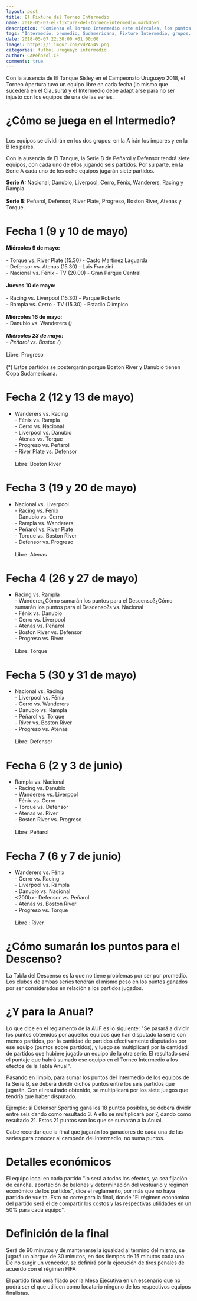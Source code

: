 ```yaml
---
layout: post
title: El Fixture del Torneo Intermedio
name: 2018-05-07-el-fixture-del-torneo-intermedio.markdown
description: "Comienza el Torneo Intermedio este miércoles, los puntos se suman al Anual, el ganador clasifica directamente a la Sudamericana por tener un equipo menos se calcula un promedio y los puntajes pueden tener coma."
tags: "Intermedio, promedio, Sudamericana, Fixture Intermedio, grupos, serie A, serie B"
date: 2018-05-07 22:30:00 +01:00:00
image1: https://i.imgur.com/vdPA54V.png
categories: futbol uruguayo intermedio
author: CAPeñarol.CF
comments: true
---
```


Con la ausencia de El Tanque Sisley en el Campeonato Uruguayo 2018, el Torneo Apertura tuvo un equipo libre en cada fecha (lo mismo que sucederá en el Clausura) y el Intermedio debe adapt
arse para no ser injusto con los equipos de una de las series.

<h1 class="title font-effect-shadow-multiple" style="font-family:;letter-spacing:0;">
 <p>
  ¿Cómo se juega en el Intermedio?
 </p>
</h1>

Los equipos se dividirán en los dos grupos: en la A irán los impares y en la B los pares.<br>

Con la ausencia de El Tanque, la Serie B de Peñarol y Defensor tendrá siete equipos, con cada uno de ellos jugando seis partidos. Por su parte, en la Serie A cada uno de los ocho equipos jugarán siete partidos.

<b>Serie A:</b> Nacional, Danubio, Liverpool, Cerro, Fénix, Wanderers, Racing y Rampla.<br><br><b>Serie B: </b>Peñarol, Defensor, River Plate, Progreso, Boston River, Atenas y Torque.

<h1 class="title font-effect-shadow-multiple" style="font-family:;letter-spacing:0;">Fecha 1 (9 y 10 de mayo)</h1>

<b>Miércoles 9 de mayo:<br></b><br>- Torque vs. River Plate (15.30) - Casto Martínez Laguarda<br>- Defensor vs. Atenas (15.30) - Luis Franzini<br>- Nacional vs. Fénix - TV (20.00) - Gran Parque Central<br><b><br>Jueves 10 de mayo:</b><br><br>- Racing vs. Liverpool (15.30) - Parque Roberto<br>- Rampla vs. Cerro - TV (15.30) - Estadio Olímpico<br><br><b>Miércoles 16 de mayo:</b><br>- Danubio vs. Wanderers (*) <br><b><br>Miércoles 23 de mayo:</b><br>- Peñarol vs. Boston (*)<br><br>Libre: Progreso<br><br>(*) Estos partidos se postergarán porque Boston River y Danubio tienen Copa Sudamericana.

<h1 class="title font-effect-shadow-multiple" style="font-family:;letter-spacing:0;">Fecha 2 (12 y 13 de mayo)</h1>

- Wanderers vs. Racing<br>- Fénix vs. Rampla<br>- Cerro vs. Nacional<br>- Liverpool vs. Danubio<br>- Atenas vs. Torque<br>- Progreso vs. Peñarol<br>- River Plate vs. Defensor<br> <br>Libre: Boston River

<h1 class="title font-effect-shadow-multiple" style="font-family:;letter-spacing:0;">Fecha 3 (19 y 20 de mayo)</h1>

- Nacional vs. Liverpool<br>- Racing vs. Fénix<br>- Danubio vs. Cerro<br>- Rampla vs. Wanderers<br>- Peñarol vs. River Plate<br>- Torque vs. Boston River<br>- Defensor vs. Progreso<br><br>Libre: Atenas

<h1 class="title font-effect-shadow-multiple" style="font-family:;letter-spacing:0;">Fecha 4 (26 y 27 de mayo)</h1>

- Racing vs. Rampla<br>- Wanderer¿Cómo sumarán los puntos para el Descenso?¿Cómo sumarán los puntos para el Descenso?s vs. Nacional<br>- Fénix vs. Danubio<br>- Cerro vs. Liverpool<br>- Atenas vs. Peñarol<br>- Boston River vs. Defensor<br>- Progreso vs. River<br><br>Libre: Torque

<h1 class="title font-effect-shadow-multiple" style="font-family:;letter-spacing:0;">Fecha 5 (30 y 31 de mayo)</h1>

- Nacional vs. Racing<br>- Liverpool vs. Fénix<br>- Cerro vs. Wanderers<br>- Danubio vs. Rampla<br>- Peñarol vs. Torque<br>- River vs. Boston River<br>- Progreso vs. Atenas<br><br>Libre: Defensor

<h1 class="title font-effect-shadow-multiple" style="font-family:;letter-spacing:0;">Fecha 6 (2 y 3 de junio)</h1>

- Rampla vs. Nacional<br>- Racing vs. Danubio<br>- Wanderers vs. Liverpool<br>- Fénix vs. Cerro<br>- Torque vs. Defensor<br>- Atenas vs. River<br>- Boston River vs. Progreso<br><br>Libre:
Peñarol

<h1 class="title font-effect-shadow-multiple" style="font-family:;letter-spacing:0;">Fecha 7 (6 y 7 de junio)</h1>

- Wanderers vs. Fénix<br>- Cerro vs. Racing<br>- Liverpool vs. Rampla<br>- Danubio vs. Nacional<br><200b>- Defensor vs. Peñarol<br>- Atenas vs. Boston River<br>- Progreso vs. Torque<br><br>Libre
: River

<h1 class="title font-effect-shadow-multiple" style="font-family:;letter-spacing:0;">¿Cómo sumarán los puntos para el Descenso?</h1>

La Tabla del Descenso es la que no tiene problemas por ser por promedio. Los clubes de ambas series tendrán el mismo peso en los puntos ganados por ser considerados en relación a los partidos jugados.

<h1 class="title font-effect-shadow-multiple" style="font-family:;letter-spacing:0;">¿Y para la Anual?</h1>

Lo que dice en el reglamento de la AUF es lo siguiente: "Se pasará a dividir los puntos obtenidos por aquellos equipos que han disputado la serie con menos partidos, por la cantidad de partidos efectivamente disputados por ese equipo (puntos sobre partidos), y luego se multiplicará por la cantidad de partidos que hubiere jugado un equipo de la otra serie. El resultado será el puntaje que habrá sumado ese equipo en el Torneo Intermedio a los efectos de la Tabla Anual".

Pasando en limpio, para sumar los puntos del Intermedio de los equipos de la Serie B, se deberá dividir dichos puntos entre los seis partidos que jugarán. Con el resultado obtenido, se multiplicará por los siete juegos que tendría que haber disputado.

Ejemplo: si Defensor Sporting gana los 18 puntos posibles, se deberá dividir entre seis dando como resultado 3. A ello se multiplicará por 7, dando como resultado 21. Estos 21 puntos son los que se sumarán a la Anual.

Cabe recordar que la final que jugarán los ganadores de cada una de las series para conocer al campeón del Intermedio, no suma puntos.

<h1 class="title font-effect-shadow-multiple" style="font-family:;letter-spacing:0;">Detalles económicos</h1>

El equipo local en cada partido "lo será a todos los efectos, ya sea fijación de cancha, aportación de balones y determinación del vestuario y régimen económico de los partidos", dice el reglamento, por más que no haya partido de vuelta. Esto no corre para la final, donde "El régimen económico del partido será el de compartir los costos y las respectivas utilidades en un 50% para cada equipo".

<h1 class="title font-effect-shadow-multiple" style="font-family:;letter-spacing:0;">Definición de la final</h1>

Será de 90 minutos y de mantenerse la igualdad al término del mismo, se jugará un alargue de 30 minutos, en dos tiempos de 15 minutos cada uno. De no surgir un vencedor, se definirá por la ejecución de tiros penales de acuerdo con el régimen FIFA

El partido final será fijado por la Mesa Ejecutiva en un escenario que no podrá ser el que utilicen como locatario ninguno de los respectivos equipos finalistas.<br>
